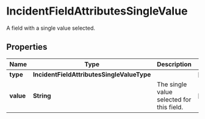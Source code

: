 

# IncidentFieldAttributesSingleValue

A field with a single value selected.
## Properties

Name | Type | Description | Notes
------------ | ------------- | ------------- | -------------
**type** | **IncidentFieldAttributesSingleValueType** |  |  [optional]
**value** | **String** | The single value selected for this field. |  [optional]



